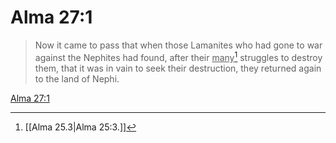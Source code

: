 # Alma 27:1

> Now it came to pass that when those Lamanites who had gone to war against the Nephites had found, after their <u>many</u>[^a] struggles to destroy them, that it was in vain to seek their destruction, they returned again to the land of Nephi.

[Alma 27:1](https://www.churchofjesuschrist.org/study/scriptures/bofm/alma/27?lang=eng&id=p1#p1)


[^a]: [[Alma 25.3|Alma 25:3.]]
